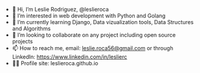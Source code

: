 - 👋 Hi, I’m Leslie Rodriguez, @leslieroca
- 👀 I’m interested in web development with Python and Golang
- 🌱 I’m currently learning Django, Data vizualization tools, Data Structures and Algorithms 
- 💞️ I’m looking to collaborate on any project including open source projects
- 📫 How to reach me, email: leslie.roca56@gmail.com or through LinkedIn: https://www.linkedin.com/in/leslierc
- 👩‍💻 Profile site: leslieroca.github.io
<!---
leslieroca/leslieroca is a ✨ special ✨ repository because its `README.md` (this file) appears on your GitHub profile.
You can click the Preview link to take a look at your changes.
--->
